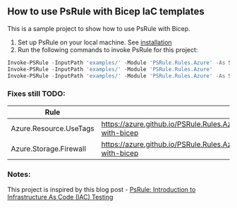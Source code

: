 ﻿## How to use PsRule with Bicep IaC templates ##
This is a sample project to show how to use PsRule with Bicep.

1. Set up PsRule on your local machine. See [installation](https://azure.github.io/PSRule.Rules.Azure/install-instructions/?WT.mc_id=modinfra-72253-socuff#installation)
2. Run the following commands to invoke PsRule for this project:

```powershell
Invoke-PSRule -InputPath 'examples/' -Module 'PSRule.Rules.Azure' -As Summary
Invoke-PSRule -InputPath 'examples/' -Module 'PSRule.Rules.Azure'
Invoke-PSRule -InputPath 'examples/' -Module 'PSRule.Rules.Azure' -As Summary -OutputPath 'output/summary.json'
```

### Fixes still TODO: ###

| Rule | Reference |
|---|---|
| Azure.Resource.UseTags | https://azure.github.io/PSRule.Rules.Azure/en/rules/Azure.Resource.UseTags/#configure-with-bicep |
| Azure.Storage.Firewall | https://azure.github.io/PSRule.Rules.Azure/en/rules/Azure.Storage.Firewall/#configure-with-bicep |

### Notes: ###

This project is inspired by this blog post - [PsRule: Introduction to Infrastructure As Code (IAC) Testing](https://techcommunity.microsoft.com/t5/itops-talk-blog/psrule-introduction-to-infrastructure-as-code-iac-testing/ba-p/3580746)

